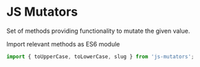 # JS Mutators

Set of methods providing functionality to mutate the given value.

Import relevant methods as ES6 module

```javascript
import { toUpperCase, toLowerCase, slug } from 'js-mutators';
```